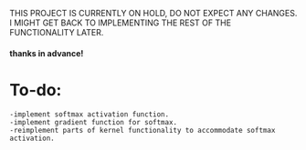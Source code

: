 THIS PROJECT IS CURRENTLY ON HOLD, DO NOT EXPECT ANY CHANGES.
I MIGHT GET BACK TO IMPLEMENTING THE REST OF THE FUNCTIONALITY LATER.
#### thanks in advance!


# To-do:

````
-implement softmax activation function.
-implement gradient function for softmax.
-reimplement parts of kernel functionality to accommodate softmax activation.
````
